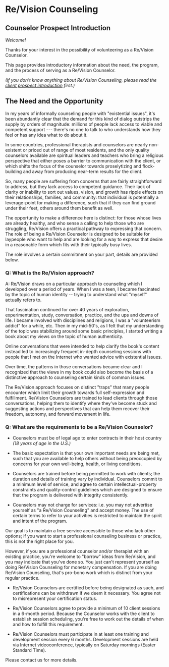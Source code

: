 # Re/Vision Counseling
## Counselor Prospect Introduction

*Welcome!*

Thanks for your interest in the possibility of volunteering as a Re/Vision Counselor.

This page provides introductory information about the need, the program, and the process of serving as a Re/Vision Counselor.

*(If you don't know anything about Re/Vision Counseling, please read the [client prospect introduction](revision-counseling-client-intro.md) first.)*

## The Need and the Opportunity

In my years of informally counseling people with "existential issues", it's been abundantly clear that the demand for this kind of dialog outstrips the supply by orders of magnitude: millions of people lack access to viable and competent support --- there's no one to talk to who understands how they feel or has any idea what to do about it.

In some countries, professional therapists and counselors are nearly non-existent or priced out of range of most residents, and the only quality counselors available are spiritual leaders and teachers who bring a religious perspective that either poses a barrier to communication with the client, or which shifts the focus of the counselor towards proselytizing and flock-building and away from producing near-term results for the client.

So,  many people are suffering from concerns that are fairly straightforward to address, but they lack access to competent guidance.  Their lack of clarity or inability to sort out values, vision, and growth has ripple effects on their relationships, families, and community: that individual is potentially a leverage-point for making a difference, such that if they can find ground under their feet, others around them benefit as well.

The opportunity to make a difference here is distinct: for those whose lives are already healthy, and who sense a calling to help those who are struggling, Re/Vision offers a practical pathway to expressing that concern.  The role of being a Re/Vision Counselor is designed to be suitable for laypeople who want to help and are looking for a way to express that desire in a reasonable form which fits with their typically busy lives.

The role involves a certain commitment on your part, details are provided below.

### Q: What is the Re/Vision approach?
A: Re/Vision draws on a particular approach to counseling which I developed over a period of years.  When I was a teen, I became fascinated by the topic of human identity -- trying to understand what "myself" actually refers to.  

That fascination continued for over 40 years of exploration, experimentation, study, conversation, practice, and the ups and downs of life. I became involved with disciplines and religions, I was a "volunteerism addict" for a while, etc.  Then in my mid-50's, as I felt that my understanding of the topic was stabilizing around some basic principles, I started writing a book about my views on the topic of human authenticity.  

Online conversations that were intended to help clarify the book's content instead led to increasingly frequent in-depth counseling sessions with people that I met on the Internet who wanted advice with existential issues.

Over time, the patterns in those conversations became clear and I recognized that the views in my book could also become the basis of a distinctive approach to counseling certain kinds of common issues.

The Re/Vision approach focuses on distinct "traps" that many people encounter which limit their growth towards full self-expression and fulfillment. Re/Vision Counselors are trained to lead clients through those conversations, helping them to identify where they've become stuck and suggesting actions and perspectives that can help them recover their freedom, autonomy, and forward movement in life. 


### Q: What are the requirements to be a Re/Vision Counselor?

- Counselors must be of legal age to enter contracts in their host country *(18 years of age in the U.S.)*  

- The basic expectation is that your own important needs are being met, such that you are available to help others without being preoccupied by concerns for your own well-being, health, or living conditions.

- Counselors are trained before being permitted to work with clients; the duration and details of training vary by individual.  Counselors commit to a minimum level of service, and agree to certain intellectual-property constraints and quality-control guidelines which are designed to ensure that the program is delivered with integrity consistently. 

- Counselors may not charge for services: i.e. you may not advertise yourself as "a Re/Vision Counseling" and accept money.  The use of certain terms to refer to your activities is restricted to maintain the spirit and intent of the program.  

Our goal is to maintain a free service accessible to those who lack other options; if you want to start a professional counseling business or practice, this is not the right place for you.  

However, if you are a professional counselor and/or therapist with an existing practice, you're welcome to "borrow" ideas from Re/Vision, and you may indicate that you've done so.  You just can't represent yourself as doing Re/Vision Counseling for monetary compensation.  If you are doing Re/Vision Counseling, that's pro-bono work which is distinct from your regular practice.

- Re/Vision Counselors are certified before being designated as such, and certifications can be withdrawn if we deem it necessary.  You agree not to misrepresent your certification status.

- Re/Vision Counselors agree to provide a minimum of 10 client sessions in a 6-month period. Because the Counselor works with the client to establish session scheduling, you're free to work out the details of when and how to fulfill this requirement.

- Re/Vision Counselors must participate in at least one training and development session every 6 months. Development sessions are held via Internet videoconference, typically on Saturday mornings (Easter Standard Time).

Please contact us for more details.



